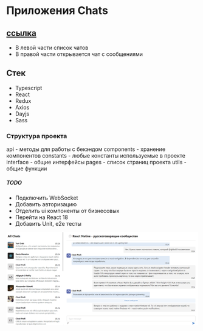 # Приложения Chats


## [ссылка](https://akirpichenok.github.io/chats/)

- В левой части список чатов
- В правой части открывается чат с сообщениями

## Стек
- Typescript
- React
- Redux
- Axios
- Dayjs
- Sass


### Структура проекта

api - методы для работы с бекэндом
components - хранение компонентов
constants - любые константы используемые в проекте
interface - общие интерфейсы
pages - список страниц проекта
utils - общие функции

##### TODO
- Подключить WebSocket
- Добавить авторизацию
- Отделить ui компоненты от бизнесовых
- Перейти на React 18
- Добавить Unit, e2e тесты

![Screenshot](screenshot.png)

